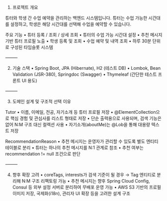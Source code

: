 1. 프로젝트 개요

튜터와 학생 간 수업 예약을 관리하는 백엔드 시스템입니다.
튜터는 수업 가능한 시간대를 설정하고, 학생은 해당 시간대를 선택해 수업을 예약할 수 있습니다.

주요 기능
	•	튜터 등록 / 조회 / 상세 조회
	•	튜터의 수업 가능 시간대 설정
	•	추천 메시지 기반 튜터 프로필 노출
	•	학생 등록 및 조회
	•	수업 예약 및 내역 조회
	•	하루 30분 단위로 구성된 타임슬롯 시스템

⸻

 2. 기술 스택
	•	Spring Boot, JPA (Hibernate), H2 (테스트 DB)
	•	Lombok, Bean Validation (JSR-380), Springdoc (Swagger)
	•	Thymeleaf (간단한 테스트 프론트 UI 용도)

⸻

 3. 도메인 설계 및 구조적 선택 이유

 Tutor
	•	이름, 이메일, 전공, 자기소개 등 튜터 프로필 저장
	•	@ElementCollection으로 핵심 경험 및 관심사를 리스트 형태로 저장
	•	단순 출력용으로 사용되며, 검색 기능은 없어 N:M 구조 대신 컬렉션 사용
	•	자기소개(aboutMe)는 @Lob을 통해 대용량 텍스트 저장

 RecommendationReason
	•	추천 메시지는 운영자가 관리할 수 있도록 별도 엔티티 테이블로 분리
	•	튜터는 하나의 추천 메시지를 N:1 관계로 참조
	•	추천 여부는 recommendation != null 조건으로 판단

⸻

 4. 향후 확장 고려
	•	coreTags, interests가 검색 기준이 될 경우 → Tag 엔티티로 분리해 N:M 구조 리팩토링 가능
	•	추천 메시지는 향후 Spring Cloud Config, Consul 등 외부 설정 서버로 분리하여 무배포 운영 가능
	•	AWS S3 기반의 프로필 이미지 저장, 국제화(i18n), 관리자 UI 확장 등을 고려한 설계 구조
